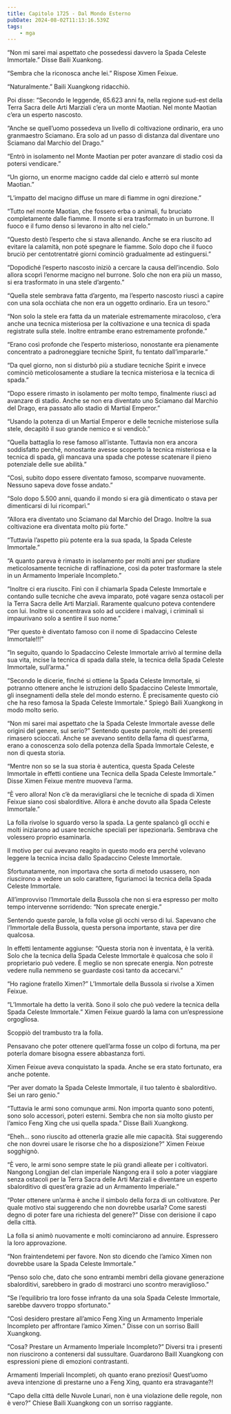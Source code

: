 ```yaml
---
title: Capitolo 1725 - Dal Mondo Esterno
pubDate: 2024-08-02T11:13:16.539Z
tags:
    - mga
---
```



“Non mi sarei mai aspettato che possedessi davvero la Spada Celeste Immortale.” Disse Baili Xuankong.


“Sembra che la riconosca anche lei.” Rispose Ximen Feixue.


“Naturalmente.” Baili Xuangkong ridacchiò.


Poi disse: “Secondo le leggende, 65.623 anni fa, nella regione sud-est della Terra Sacra delle Arti Marziali c’era un monte Maotian. Nel monte Maotian c’era un esperto nascosto.


“Anche se quell’uomo possedeva un livello di coltivazione ordinario, era uno granmaestro Sciamano. Era solo ad un passo di distanza dal diventare uno Sciamano dal Marchio del Drago.”

“Entrò in isolamento nel Monte Maotian per poter avanzare di stadio così da potersi vendicare.”

“Un giorno, un enorme macigno cadde dal cielo e atterrò sul monte Maotian.”

“L’impatto del macigno diffuse un mare di fiamme in ogni direzione.”

“Tutto nel monte Maotian, che fossero erba o animali, fu bruciato completamente dalle fiamme. Il monte si era trasformato in un burrone. Il fuoco e il fumo denso si levarono in alto nel cielo.”


“Questo destò l’esperto che si stava allenando. Anche se era riuscito ad evitare la calamità, non poté spegnare le fiamme. Solo dopo che il fuoco bruciò per centotrentatré giorni cominciò gradualmente ad estinguersi.”

“Dopodiché l’esperto nascosto iniziò a cercare la causa dell’incendio. Solo allora scoprì l’enorme macigno nel burrone. Solo che non era più un masso, si era trasformato in una stele d’argento.”

“Quella stele sembrava fatta d’argento, ma l’esperto nascosto riuscì a capire con una sola occhiata che non era un oggetto ordinario. Era un tesoro.”

“Non solo la stele era fatta da un materiale estremamente miracoloso, c’era anche una tecnica misteriosa per la coltivazione e una tecnica di spada registrate sulla stele. Inoltre entrambe erano estremamente profonde.”


“Erano così profonde che l’esperto misterioso, nonostante era pienamente concentrato a padroneggiare tecniche Spirit, fu tentato dall’impararle.”

“Da quel giorno, non si disturbò più a studiare tecniche Spirit e invece cominciò meticolosamente a studiare la tecnica misteriosa e la tecnica di spada.”


“Dopo essere rimasto in isolamento per molto tempo, finalmente riuscì ad avanzare di stadio. Anche se non era diventato uno Sciamano dal Marchio del Drago, era passato allo stadio di Martial Emperor.”


“Usando la potenza di un Martial Emperor e delle tecniche misteriose sulla stele, decapitò il suo grande nemico e si vendicò.”


“Quella battaglia lo rese famoso all’istante. Tuttavia non era ancora soddisfatto perché, nonostante avesse scoperto la tecnica misteriosa e la tecnica di spada, gli mancava una spada che potesse scatenare il pieno potenziale delle sue abilità.”


“Così, subito dopo essere diventato famoso, scomparve nuovamente. Nessuno sapeva dove fosse andato.”


“Solo dopo 5.500 anni, quando il mondo si era già dimenticato o stava per dimenticarsi di lui ricomparì.”


“Allora era diventato uno Sciamano dal Marchio del Drago. Inoltre la sua coltivazione era diventata molto più forte.”

“Tuttavia l’aspetto più potente era la sua spada, la Spada Celeste Immortale.”


“A quanto pareva è rimasto in isolamento per molti anni per studiare meticolosamente tecniche di raffinazione, così da poter trasformare la stele in un Armamento Imperiale Incompleto.”

“Inoltre ci era riuscito. Finì con il chiamarla Spada Celeste Immortale e contando sulle tecniche che aveva imparato, poté vagare senza ostacoli per la Terra Sacra delle Arti Marziali. Raramente qualcuno poteva contendere con lui. Inoltre si concentrava solo ad uccidere i malvagi, i criminali si impaurivano solo a sentire il suo nome.”

“Per questo è diventato famoso con il nome di Spadaccino Celeste Immortale!!!”


“In seguito, quando lo Spadaccino Celeste Immortale arrivò al termine della sua vita, incise la tecnica di spada dalla stele, la tecnica della Spada Celeste Immortale, sull’arma.”

“Secondo le dicerie, finché si ottiene la Spada Celeste Immortale, si potranno ottenere anche le istruzioni dello Spadaccino Celeste Immortale, gli insegnamenti della stele del mondo esterno. È precisamente questo ciò che ha reso famosa la Spada Celeste Immortale.” Spiegò Baili Xuangkong in modo molto serio.


“Non mi sarei mai aspettato che la Spada Celeste Immortale avesse delle origini del genere, sul serio?” Sentendo queste parole, molti dei presenti rimasero scioccati. Anche se avevano sentito della fama di quest’arma, erano a conoscenza solo della potenza della Spada Immortale Celeste, e non di questa storia.

“Mentre non so se la sua storia è autentica, questa Spada Celeste Immortale in effetti contiene una Tecnica della Spada Celeste Immortale.” Disse Ximen Feixue mentre muoveva l’arma.


“È vero allora! Non c’è da meravigliarsi che le tecniche di spada di Ximen Feixue siano così sbalorditive. Allora è anche dovuto alla Spada Celeste Immortale.”


La folla rivolse lo sguardo verso la spada. La gente spalancò gli occhi e molti iniziarono ad usare tecniche speciali per ispezionarla. Sembrava che volessero proprio esaminarla.


Il motivo per cui avevano reagito in questo modo era perché volevano leggere la tecnica incisa dallo Spadaccino Celeste Immortale.


Sfortunatamente, non importava che sorta di metodo usassero, non riuscirono a vedere un solo carattere, figuriamoci la tecnica della Spada Celeste Immortale.


All’improvviso l’Immortale della Bussola che non si era espresso per molto tempo intervenne sorridendo: “Non sprecate energie.”

Sentendo queste parole, la folla volse gli occhi verso di lui. Sapevano che l’Immortale della Bussola, questa persona importante, stava per dire qualcosa.


In effetti lentamente aggiunse: “Questa storia non è inventata, è la verità. Solo che la tecnica della Spada Celeste Immortale è qualcosa che solo il proprietario può vedere. È meglio se non sprecate energia. Non potreste vedere nulla nemmeno se guardaste così tanto da accecarvi.”


“Ho ragione fratello Ximen?” L’Immortale della Bussola si rivolse a Ximen Feixue.


“L’Immortale ha detto la verità. Sono il solo che può vedere la tecnica della Spada Celeste Immortale.” Ximen Feixue guardò la lama con un’espressione orgogliosa.


Scoppiò del trambusto tra la folla.


Pensavano che poter ottenere quell’arma fosse un colpo di fortuna, ma per poterla domare bisogna essere abbastanza forti.

Ximen Feixue aveva conquistato la spada. Anche se era stato fortunato, era anche potente.


“Per aver domato la Spada Celeste Immortale, il tuo talento è sbalorditivo. Sei un raro genio.”

“Tuttavia le armi sono comunque armi. Non importa quanto sono potenti, sono solo accessori, poteri esterni. Sembra che non sia molto giusto per l’amico Feng Xing che usi quella spada.” Disse Baili Xuangkong.


“Eheh… sono riuscito ad ottenerla grazie alle mie capacità. Stai suggerendo che non dovrei usare le risorse che ho a disposizione?” Ximen Feixue sogghignò.

“È vero, le armi sono sempre state le più grandi alleate per i coltivatori. Nangong Longjian del clan imperiale Nangong era il solo a poter viaggiare senza ostacoli per la Terra Sacra delle Arti Marziali e diventare un esperto sbalorditivo di quest’era grazie ad un Armamento Imperiale.”


“Poter ottenere un’arma è anche il simbolo della forza di un coltivatore. Per quale motivo stai suggerendo che non dovrebbe usarla? Come saresti degno di poter fare una richiesta del genere?” Disse con derisione il capo della città.


La folla si animò nuovamente e molti cominciarono ad annuire. Espressero la loro approvazione.

“Non fraintendetemi per favore. Non sto dicendo che l’amico Ximen non dovrebbe usare la Spada Celeste Immortale.”

“Penso solo che, dato che sono entrambi membri della giovane generazione sbalorditivi, sarebbero in grado di mostrarci uno scontro meraviglioso.”

“Se l’equilibrio tra loro fosse infranto da una sola Spada Celeste Immortale, sarebbe davvero troppo sfortunato.”

“Così desidero prestare all’amico Feng Xing un Armamento Imperiale Incompleto per affrontare l’amico Ximen.” Disse con un sorriso BailI Xuangkong.


“Cosa? Prestare un Armamento Imperiale Incompleto?” Diversi tra i presenti non riuscirono a contenersi dal sussultare. Guardarono BailI Xuangkong con espressioni piene di emozioni contrastanti.


Armamenti Imperiali Incompleti, oh quanto erano preziosi! Quest’uomo aveva intenzione di prestarne uno a Feng Xing, quanto era stravagante?!


“Capo della città delle Nuvole Lunari, non è una violazione delle regole, non è vero?” Chiese Baili Xuangkong con un sorriso raggiante.




